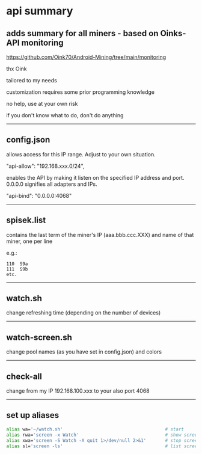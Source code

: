 # api summary
## adds summary for all miners - based on Oinks-API monitoring

https://github.com/Oink70/Android-Mining/tree/main/monitoring

thx Oink

tailored to my needs

customization requires some prior programming knowledge

no help, use at your own risk

if you don't know what to do, don't do anything

______________
## config.json

allows access for this IP range. Adjust to your own situation.

"api-allow": "192.168.xxx.0/24",

enables the API by making it listen on the specified IP address and port. 0.0.0.0 signifies all adapters and IPs.

"api-bind": "0.0.0.0:4068"

______________
## spisek.list

contains the last term of the miner's IP (aaa.bbb.ccc.XXX) and name of that miner, one per line

e.g.:
```
110  S9a
111  S9b
etc.
```
______________
## watch.sh

change refreshing time (depending on the number of devices)

______________
## watch-screen.sh

change pool names (as you have set in config.json) and colors

______________
## check-all

change from my IP 192.168.100.xxx to your also port 4068

______________
## set up aliases
```bash
alias wa='~/watch.sh'                                      # start
alias rwa='screen -x Watch'                                # show screen
alias xwa='screen -S Watch -X quit 1>/dev/null 2>&1'       # stop screen
alias sl='screen -ls'                                      # list screen's
```
